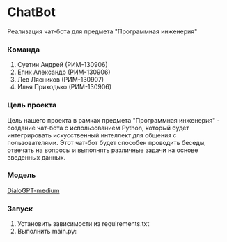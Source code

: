 # ChatBot
Реализация чат-бота для предмета "Программная инженерия"

### Команда
1. Суетин Андрей (РИМ-130906)
2. Епик Александр (РИМ-130906)
3. Лев Лясников  (РИМ-130907)
4. Илья Приходько (РИМ-130906)
   
### Цель проекта
Цель нашего проекта в рамках предмета "Программная инженерия" - создание чат-бота с использованием Python, который будет интегрировать искусственный интеллект для общения с пользователями. Этот чат-бот будет способен проводить беседы, отвечать на вопросы и выполнять различные задачи на основе введенных данных.

### Модель
[DialoGPT-medium](https://huggingface.co/microsoft/DialoGPT-medium)

### Запуск
1. Установить зависимости из requirements.txt
2. Выполнить main.py:
